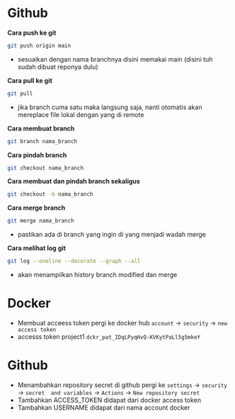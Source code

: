 # Github

**Cara push ke git**

```bash
git push origin main
```
- sesuaikan dengan nama branchnya disini memakai main (disini tuh sudah dibuat reponya dulu)

**Cara pull ke git**

```bash
git pull
```
- jika branch cuma satu maka langsung saja, nanti otomatis akan mereplace file lokal dengan yang di remote

**Cara membuat branch**
```bash
git branch nama_branch
```

**Cara pindah branch**
```bash
git checkout nama_branch
```

**Cara membuat dan pindah branch sekaligus**
```bash
git checkout -b nama_branch
```

**Cara merge branch**
```bash
git merge nama_branch
```
- pastikan ada di branch yang ingin di yang menjadi wadah merge

**Cara melihat log git**
```bash
git log --oneline --decorate --graph --all
```
- akan menampilkan history branch modified dan merge

# Docker

- Membuat acceess token pergi ke docker hub `account` -> `security` -> `new access token`
- accesss token project1 `dckr_pat_IDqLPyqHvQ-KVKytPaLl5g5mkeY`

# Github

- Menambahkan repository secret di github pergi ke `settings` -> `security` -> `secret  and variables` -> `Actions` -> `New repository secret`
- Tambahkan ACCESS_TOKEN didapat dari docker access token
- Tambahkan USERNAME didapat dari nama account docker